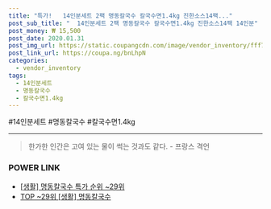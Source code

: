 ```yaml
--- 
title: "특가!   14인분세트 2팩 명동칼국수 칼국수면1.4kg 진한소스14팩..." 
post_sub_title: "  14인분세트 2팩 명동칼국수 칼국수면1.4kg 진한소스14팩 14인분" 
post_money: ₩ 15,500 
post_date: 2020.01.31 
post_img_url: https://static.coupangcdn.com/image/vendor_inventory/fff7/17bfdf185974a6685f436f4bba595ecd7a5398213a95994793f0107dc542.jpg 
post_link_url: https://coupa.ng/bnLhpN 
categories: 
  - vendor_inventory 
tags: 
  - 14인분세트 
  - 명동칼국수 
  - 칼국수면1.4kg 
--- 
```

  #14인분세트 #명동칼국수 #칼국수면1.4kg 
<hr> 

> 한가한 인간은 고여 있는 물이 썩는 것과도 같다. - 프랑스 격언 


### POWER LINK

* <a href="https://blog.naver.com/sakai111/221791840973" target="_blank"> [생활] 명동칼국수 특가 순위 ~29위</a>
* <a href="https://blog.naver.com/an0733/221791840958" target="_blank"> TOP ~29위 [생활] 명동칼국수</a>
